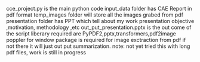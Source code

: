 cce_project.py is the main python code
input_data folder has CAE Report in pdf format
temp_images folder will store all the images grabed from pdf
presentation folder has PPT which tell about my work presentation objective ,motivation, methodology ,etc
out_put_presentation.pptx is the out come of the script
liberary required are PyPDF2,pptx,transformers,pdf2image
poppler for window package is required for image exctraction from pdf if not there it will just out put summarization.
note: not yet tried this with long pdf files, work is still in progress
